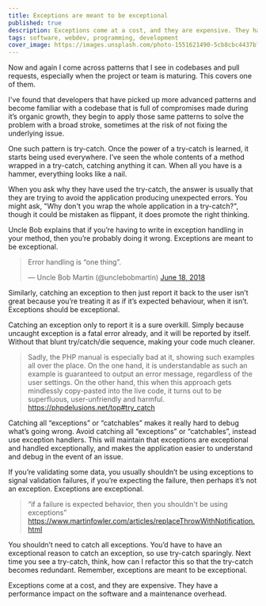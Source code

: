 ```yaml
---
title: Exceptions are meant to be exceptional
published: true
description: Exceptions come at a cost, and they are expensive. They have a performance impact on the software and a maintenance overhead.
tags: software, webdev, programming, development
cover_image: https://images.unsplash.com/photo-1551621490-5cb8cbc4437b?ixlib=rb-1.2.1&ixid=eyJhcHBfaWQiOjEyMDd9&auto=format&fit=crop&w=934&q=80
---
```


Now and again I come across patterns that I see in codebases and pull requests, especially when the project or team is maturing. This covers one of them.

I've found that developers that have picked up more advanced patterns and become familiar with a codebase that is full of compromises made during it’s organic growth, they begin to apply those same patterns to solve the problem with a broad stroke, sometimes at the risk of not fixing the underlying issue.

One such pattern is try-catch. Once the power of a try-catch is learned, it starts being used everywhere. I’ve seen the whole contents of a method wrapped in a try-catch, catching anything it can. When all you have is a hammer, everything looks like a nail.
<!--more-->
When you ask why they have used the try-catch, the answer is usually that they are trying to avoid the application producing unexpected errors. You might ask, "Why don't you wrap the whole application in a try-catch?", though it could be mistaken as flippant, it does promote the right thinking.

Uncle Bob explains that if you’re having to write in exception handling in your method, then you’re probably doing it wrong. Exceptions are meant to be exceptional.

<blockquote class="twitter-tweet"><p lang="en" dir="ltr">Error handling is “one thing”.</p>&mdash; Uncle Bob Martin (@unclebobmartin) <a href="https://twitter.com/unclebobmartin/status/1008802898044649473?ref_src=twsrc%5Etfw">June 18, 2018</a></blockquote> <script async src="https://platform.twitter.com/widgets.js" charset="utf-8"></script>

Similarly, catching an exception to then just report it back to the user isn’t great because you’re treating it as if it’s expected behaviour, when it isn’t. Exceptions should be exceptional.

Catching an exception only to report it is a sure overkill. Simply because uncaught exception is a fatal error already, and it will be reported by itself. Without that blunt try/catch/die sequence, making your code much cleaner.

> Sadly, the PHP manual is especially bad at it, showing such examples all over the place. On the one hand, it is understandable as such an example is guaranteed to output an error message, regardless of the user settings. On the other hand, this when this approach gets mindlessly copy-pasted into the live code, it turns out to be superfluous, user-unfriendly and harmful.
> https://phpdelusions.net/top#try_catch

Catching all “exceptions” or “catchables” makes it really hard to debug what’s going wrong. Avoid catching all “exceptions” or “catchables”, instead use exception handlers. This will maintain that exceptions are exceptional and handled exceptionally, and makes the application easier to understand and debug in the event of an issue.

If you’re validating some data, you usually shouldn’t be using exceptions to signal validation failures, if you’re expecting the failure, then perhaps it’s not an exception. Exceptions are exceptional.

> “if a failure is expected behavior, then you shouldn't be using exceptions”
> https://www.martinfowler.com/articles/replaceThrowWithNotification.html

You shouldn’t need to catch all exceptions. You’d have to have an exceptional reason to catch an exception, so use try-catch sparingly. Next time you see a try-catch, think, how can I refactor this so that the try-catch becomes redundant. Remember, exceptions are meant to be exceptional.

Exceptions come at a cost, and they are expensive. They have a performance impact on the software and a maintenance overhead.
